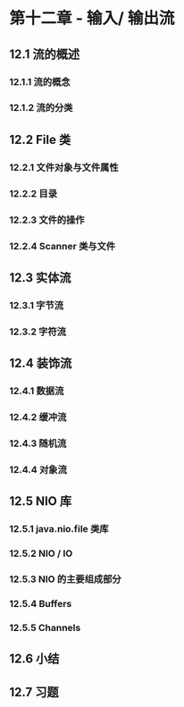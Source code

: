 # 第十二章 - 输入/ 输出流

## 12.1 流的概述

### 12.1.1 流的概念

### 12.1.2 流的分类



## 12.2 File 类

### 12.2.1 文件对象与文件属性

### 12.2.2 目录

### 12.2.3 文件的操作

### 12.2.4 Scanner 类与文件



## 12.3 实体流

### 12.3.1 字节流

### 12.3.2 字符流



## 12.4 装饰流

### 12.4.1 数据流

### 12.4.2 缓冲流

### 12.4.3 随机流

### 12.4.4 对象流

## 12.5 NIO 库

### 12.5.1 java.nio.file 类库

### 12.5.2 NIO / IO

### 12.5.3 NIO 的主要组成部分

### 12.5.4 Buffers

### 12.5.5 Channels

## 12.6 小结

 

## 12.7 习题